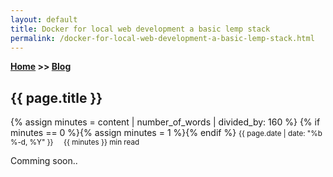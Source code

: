 ```yaml
---
layout: default
title: Docker for local web development a basic lemp stack
permalink: /docker-for-local-web-development-a-basic-lemp-stack.html
---
```

**[Home](https://supravatm.github.io/) >> [Blog](/blogs.html)**

##  {{ page.title }}
{% assign minutes = content | number_of_words | divided_by: 160 %}
{% if minutes == 0 %}{% assign minutes = 1 %}{% endif %}
<small>
    <i class="fa-regular fa-calendar"></i> {{ page.date | date: "%b %-d, %Y" }}  &nbsp; &nbsp;
    <i class="fa-regular fa-clock"></i> {{ minutes }} min read
</small>

Comming soon..